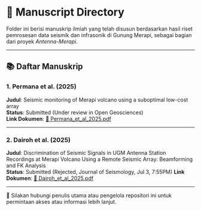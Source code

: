 # 📄 Manuscript Directory

Folder ini berisi manuskrip ilmiah yang telah disusun berdasarkan hasil riset pemrosesan data seismik dan infrasonik di Gunung Merapi, sebagai bagian dari proyek *Antenna-Merapi*.

---

## 📚 Daftar Manuskrip

### 1. Permana et al. (2025)
**Judul**: Seismic monitoring of Merapi volcano using a suboptimal low-cost array  
**Status**: Submitted (Under review in Open Geosciences)  
**Link Dokumen**: [📄 Permana_et_al_2025.pdf](https://acrobat.adobe.com/id/urn:aaid:sc:AP:43a442c1-fa9a-405b-9288-ec489bc712d8)

---

### 2. Dairoh et al. (2025)
**Judul**: Discrimination of Seismic Signals in UGM Antenna Station Recordings at Merapi Volcano Using a Remote Seismic Array: Beamforming and FK Analysis  
**Status**: Submitted (Rejected, Journal of Seismology, Jul 3, 7:55PM)
**Link Dokumen**: [📄 Dairoh_et_al_2025.pdf](./Dairoh_et_al_2025.pdf)

---

📝 Silakan hubungi penulis utama atau pengelola repositori ini untuk permintaan akses atau informasi lebih lanjut.
